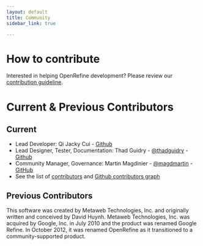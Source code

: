```yaml
---
layout: default
title: Community
sidebar_link: true

---
```

<div id="content">
  <h1 id="how-to-contribute">How to contribute</h1>

<p>Interested in helping OpenRefine development? Please review our <a href="https://github.com/OpenRefine/OpenRefine/blob/master/CONTRIBUTING.md">contribution guideline</a>.</p>

<p><h1> Current &amp; Previous Contributors</h1></p>

<p><h2>Current </h2></p>

<ul>
  <li>Lead Developer: Qi Jacky Cui - <a href="https://github.com/jackyq2015">Github</a></li>
  <li>Lead Designer, Tester, Documentation: Thad Guidry - <a href="http://twitter.com/thadguidry">@thadguidry</a> - <a href="https://github.com/thadguidry">Github</a></li>
  <li>Community Manager, Governance: Martin Magdinier - <a href="http://twitter.com/magdmartin">@magdmartin</a> - <a href="https://github.com/magdmartin">GitHub</a></li>
  <li>See the list of <a href="https://github.com/OpenRefine/OpenRefine/blob/master/AUTHORS.md">contributors</a> and  <a href="https://github.com/OpenRefine/OpenRefine/graphs/contributors">Github contributors graph</a></li>
</ul>

<p><h2>Previous Contributors</h2>
This software was created by Metaweb Technologies, Inc. and originally written and conceived by David Huynh. Metaweb Technologies, Inc. was acquired by Google, Inc. in July 2010 and the product was renamed Google Refine. In October 2012, it was renamed OpenRefine as it transitioned to a community-supported product.</p>
